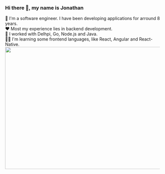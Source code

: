 ### Hi there 👋, my name is Jonathan
:8ball: I'm a software engineer. I have been developing applications for arround 8 years.<br/>
:hearts: Most my experience lies in backend development.<br/>
:jigsaw: I worked with Delhpi, Go, Node.js and Java.<br/>
:man_technologist: I'm learning some frontend languages, like React, Angular and React-Native.<br/>
<img src="https://user-images.githubusercontent.com/33349637/165320745-e4128d5e-1ef8-47ca-8f6c-adb4c6b7ec40.jpg" width="600" height="400" />
